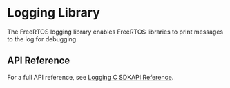 # Logging Library<a name="lib-logging"></a>

The FreeRTOS logging library enables FreeRTOS libraries to print messages to the log for debugging\.

## API Reference<a name="freertos-logging-api"></a>

For a full API reference, see [Logging C SDKAPI Reference](https://docs.aws.amazon.com/freertos/latest/lib-ref/c-sdk/logging/index.html)\.